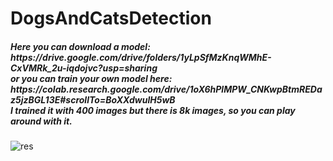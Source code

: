 # DogsAndCatsDetection

 <h5>Here you can download a model: https://drive.google.com/drive/folders/1yLpSfMzKnqWMhE-CxVMRk_2u-iqdojvc?usp=sharing <br> or you can train your own model here:  https://colab.research.google.com/drive/1oX6hPlMPW_CNKwpBtmREDaz5jzBGL13E#scrollTo=BoXXdwulH5wB <br> I trained it with 400 images but there is 8k images, so you can play around with it.</h5>
 
 ![res](https://user-images.githubusercontent.com/73878161/184479442-11f2a79c-d264-41d0-82f9-82b4ebd7a59f.jpg)
